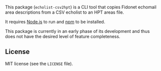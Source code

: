 This package (`echolist-csv2hpt`) is a CLI tool that copies Fidonet echomail area descriptions from a CSV echolist to an HPT areas file.

It requires [Node.js](http://nodejs.org/) to run and [npm](https://www.npmjs.org/) to be installed.

This package is currently in an early phase of its development and thus does not have the desired level of feature completeness.

## License

MIT license (see the `LICENSE` file).
